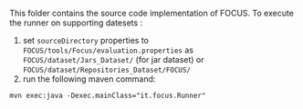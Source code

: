 This folder contains the source code implementation of FOCUS. To execute the runner on supporting datesets :
1. set ```sourceDirectory``` properties to ```FOCUS/tools/Focus/evaluation.properties``` as ```FOCUS/dataset/Jars_Dataset/``` (for jar dataset) or ```FOCUS/dataset/Repositories_Dataset/FOCUS/```
2. run the following maven command:
```
mvn exec:java -Dexec.mainClass="it.focus.Runner" 
```

